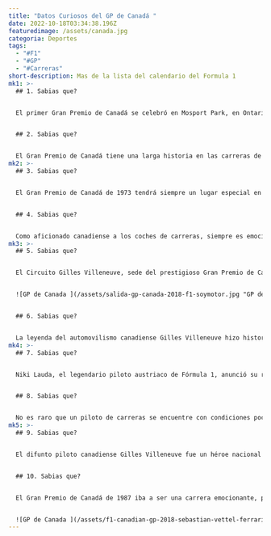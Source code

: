 ```yaml
---
title: "Datos Curiosos del GP de Canadá "
date: 2022-10-18T03:34:38.196Z
featuredimage: /assets/canada.jpg
categoria: Deportes
tags:
  - "#F1"
  - "#GP"
  - "#Carreras"
short-description: Mas de la lista del calendario del Formula 1
mk1: >-
  ## 1﻿. Sabias que?


  El primer Gran Premio de Canadá se celebró en Mosport Park, en Ontario, el 27 de agosto de 1967. El ganador fue el legendario piloto australiano Jack Brabham, que ya había ganado dos Campeonatos del Mundo de Pilotos de Fórmula 1. La victoria de Brabham en el GP de Canadá supuso su octava victoria de la temporada, consolidando su liderazgo en la clasificación del campeonato. Sin embargo, la carrera no estuvo exenta de dramatismo: el impacto de un pájaro causó daños en varios coches y dejó restos en la pista, provocando varias paradas durante la carrera. En un momento dado, incluso el coche de Brabham se incendió, pero consiguió apagarlo rápidamente y continuar la carrera. Al final, cruzó la línea de meta con más de cuarenta segundos de ventaja sobre el segundo clasificado, Denny Hulme. El Gran Premio de Canadá de 1967 pasaría a la historia del automovilismo, no sólo por su condición de carrera inaugural en Canadá, sino también por la impresionante victoria de Brabham en medio de circunstancias caóticas.


  ## 2﻿. Sabias que?


  El Gran Premio de Canadá tiene una larga historia en las carreras de F1, que comenzó con la carrera inaugural en Mosport Park en 1967. Montreal pasó a ser la sede principal en 1978 y desde entonces ha albergado la impresionante cantidad de 36 carreras. De hecho, el circuito de Montreal, famoso por sus rectas de alta velocidad y sus exigentes chicanes, se considera a menudo uno de los mejores circuitos del calendario de la F1. El Gran Premio de Canadá también ocupa un lugar especial en los corazones de muchos pilotos y equipos, con varios momentos notables que tuvieron lugar en su famoso circuito. En 1988, los compañeros de equipo de McLaren, Ayrton Senna y Alain Prost, chocaron mientras luchaban por el liderato, lo que dio lugar a la legendaria frase de Senna "se dirige al honor". Más recientemente, en 2007, Lewis Hamilton consiguió su primera victoria en la F1 de forma dramática, adelantando al que sería el campeón Kimi Raikkonen en la última vuelta. Estos emocionantes momentos de competición no hacen sino aumentar la emoción que rodea a la orgullosa tradición de Canadá como sede de las carreras de Fórmula 1.
mk2: >-
  ## 3﻿. Sabias que?


  El Gran Premio de Canadá de 1973 tendrá siempre un lugar especial en la historia de la Fórmula 1, ya que marcó la primera aparición del coche de seguridad. El vehículo elegido para esta tarea fue un Porsche 914, que fue conducido por el campeón canadiense de coches deportivos Eppie Wietzes. La necesidad de un coche de seguridad se hizo evidente tras varios accidentes durante la carrera, incluido uno en el que se vio implicado el actual campeón del mundo Jackie Stewart. Gracias a la rápida intervención del coche de seguridad, estos incidentes pudieron solucionarse sin causar más retrasos o interrupciones en la carrera. Aunque el concepto de coche de seguridad ha evolucionado ciertamente desde su debut en Mosport Park, este paso inicial hacia una mayor seguridad en pista beneficia en última instancia a todos los miembros de la comunidad de la F1. Es difícil imaginar las carreras de los grandes premios modernos sin la presencia tranquilizadora del coche de seguridad y su hábil conductor.


  ## 4﻿. Sabias que?


  Como aficionado canadiense a los coches de carreras, siempre es emocionante ver a un piloto de nuestro propio país alcanzar el éxito en la escena mundial. Y en 1978, eso es exactamente lo que ocurrió cuando Gilles Villeneuve ganó la carrera inaugural del GP de Canadá, convirtiéndose en el primer y único canadiense en hacerlo hasta hoy. El camino de Villeneuve hacia la victoria no fue fácil: tuvo dificultades mecánicas durante los entrenamientos, ni siquiera terminó la clasificación y empezó la carrera en el puesto 21. Pero gracias a algunas paradas estratégicas en boxes y a un estilo de conducción audaz, Villeneuve se abrió camino hasta la primera posición y cruzó la línea de meta en primer lugar. Su victoria fue recibida con una ferviente celebración por parte de los aficionados en el circuito y en Canadá, y sigue siendo uno de los momentos más memorables de la historia de la F1 en nuestro país. Hoy, Villeneuve sigue siendo considerado un héroe nacional y venerado como uno de los mejores pilotos de F1 de todos los tiempos. Aunque han pasado más de 40 años desde su histórica victoria, los canadienses siguen esperando que otro piloto de nuestro país siga sus pasos y consiga otra victoria en el GP de Canadá.
mk3: >-
  ## 5﻿. Sabias que?


  El Circuito Gilles Villeneuve, sede del prestigioso Gran Premio de Canadá, se construyó originalmente para la Exposición Universal de 1967 en Montreal. El circuito está situado en la isla de Notre Dame, una isla artificial construida específicamente para la Expo 67 y ahora integrada en el parque Jean-Drapeau. El circuito y el parque que lo rodea son realmente únicos: alrededor de la pista se pueden ver vistas pintorescas del río San Lorenzo, lo que le da un ambiente distinto al de otras carreras de Fórmula 1. De hecho, muchos consideran que el Gran Premio de Canadá es uno de los eventos más emocionantes del calendario de la F1 gracias a su desafiante trazado y a su hermosa ubicación. El Circuito Gilles Villeneuve es un testimonio del ingenio y la creatividad de los arquitectos y planificadores de Montreal, ya que no sólo proporciona un emocionante circuito de carreras, sino también una impresionante adición al paisaje ribereño de la ciudad.


  ![GP de Canada ](/assets/salida-gp-canada-2018-f1-soymotor.jpg "GP de Canada ")


  ## 6﻿. Sabias que?


  La leyenda del automovilismo canadiense Gilles Villeneuve hizo historia en el Gran Premio de Canadá del 8 de octubre de 1978. No sólo consiguió su primera victoria en la Fórmula 1, sino que lo celebró de una forma poco convencional: vertiendo cerveza Labatt sobre él en lugar de champán. Esta singular elección fue un guiño al papel de la cervecera tanto en la construcción del nuevo circuito como en el patrocinio del propio Villeneuve. Su apoyo desempeñó un papel crucial en su éxito, convirtiendo el GP de Canadá en un acontecimiento que se cuenta entre los más memorables de la histórica carrera de Villeneuve. Al agradecer a Labatt su contribución, Villeneuve demostró no sólo su gratitud, sino también su ingenio y creatividad como campeón de carreras. No es de extrañar que este momento se haya convertido en un icono, no sólo por su inesperado giro a la tradición, sino por su celebración del espíritu de colaboración dentro del automovilismo.
mk4: >-
  ## 7﻿. Sabias que?


  Niki Lauda, el legendario piloto austriaco de Fórmula 1, anunció su retirada en el Gran Premio de Canadá de 1978. Esto puede haber sido una sorpresa para algunos aficionados, ya que el piloto de 31 años estaba en la cima de su carrera con Ferrari y acababa de ganar su segundo título de campeón del mundo unos meses antes. Sin embargo, la decisión de Lauda tenía una motivación personal: estaba cansado de arriesgar su vida en la pista y quería centrarse en su creciente negocio de aerolíneas. Afortunadamente para los entusiastas de la F1, Lauda no pudo mantenerse alejado durante mucho tiempo y volvió a las carreras sólo dos años después con McLaren. Compitió en varias temporadas más antes de retirarse definitivamente en 1985. La exitosa carrera de Lauda incluye 25 victorias y tres campeonatos del mundo, lo que le consolida como uno de los mejores pilotos de la historia de la F1.


  ## 8﻿. Sabias que?


  No es raro que un piloto de carreras se encuentre con condiciones poco ideales en la pista, pero la actuación de Gilles Villeneuve en el Gran Premio de Canadá de 1981 se recuerda sin duda como una de las hazañas más impresionantes de la historia del automovilismo. En la vuelta 17, el alerón delantero de Villeneuve se rompió, eliminando prácticamente su visibilidad, y la carrera continuó bajo una lluvia torrencial. A pesar de estos obstáculos, consiguió adelantar a varios coches y asegurarse el tercer puesto. El nivel de destreza y compostura necesario para tal hazaña consolida el lugar de Villeneuve entre las leyendas de las carreras. Sigue siendo una inspiración para los pilotos y los aficionados, demostrando que el verdadero talento puede prevalecer incluso en las situaciones más difíciles.
mk5: >-
  ## 9﻿. Sabias que?


  El difunto piloto canadiense Gilles Villeneuve fue un héroe nacional en el mundo de las carreras. Se hizo famoso por su estilo de conducción atrevido y agresivo, así como por su humilde personalidad. Trágicamente, perdió la vida en 1982 durante la clasificación del Gran Premio de Bélgica. En su honor, la pista de Montreal en la que tuvo mucho éxito pasó a llamarse Circuito Gilles Villeneuve. Ha albergado carreras de Fórmula 1 desde 1978 y ahora es uno de los circuitos más populares del calendario de carreras. La curva cerrada cerca de la curva 13 tiene incluso el apodo de "Villeneuve" en homenaje a sus famosas habilidades de conducción. Todos los años, los aficionados se reúnen en el circuito para honrar a Gilles y celebrar la historia del automovilismo canadiense. El cambio de nombre de esta pista sirve como legado duradero para un querido corredor que nunca será olvidado.


  ## 1﻿0. Sabias que?


  El Gran Premio de Canadá de 1987 iba a ser una carrera emocionante, pero nunca llegó a cruzar la línea de meta. ¿La raíz del problema? Una disputa entre Labatt y Molson, las dos principales empresas cerveceras de Canadá, por los derechos de patrocinio del evento. Ambas empresas querían utilizar su logotipo en el podio de los ganadores, así como en varios lugares del circuito. Las negociaciones entre las partes se rompieron, lo que llevó a una batalla legal y, finalmente, a la cancelación de la carrera. Esto no sólo supuso una pérdida para los aficionados y la Fórmula 1 en su conjunto, sino también para la reputación de Canadá como país anfitrión. Sin embargo, esta situación sirve de advertencia para futuros eventos, recordando a los organizadores y patrocinadores que deben priorizar la unidad y la cooperación sobre la competición para garantizar una ejecución sin problemas.


  ![GP de Canada ](/assets/f1-canadian-gp-2018-sebastian-vettel-ferrari-sf71h-takes-the-chequered-flag-at-the-finish.jpg "GP de Canada ")
---
```

